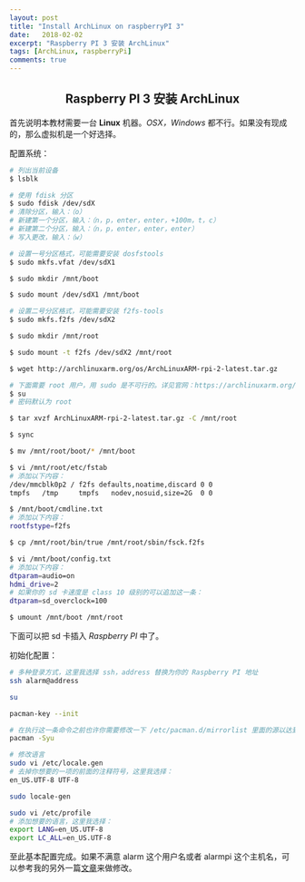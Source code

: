 ```yaml
---
layout: post
title: "Install ArchLinux on raspberryPI 3"
date:   2018-02-02
excerpt: "Raspberry PI 3 安装 ArchLinux"
tags: [ArchLinux, raspberryPi]
comments: true
---
```


<center><h2>Raspberry PI 3 安装 ArchLinux</h2></center>

<!--more-->

首先说明本教材需要一台 **Linux** 机器。*OSX，Windows* 都不行。如果没有现成的，那么虚拟机是一个好选择。

配置系统：

```sh
# 列出当前设备
$ lsblk

# 使用 fdisk 分区
$ sudo fdisk /dev/sdX
# 清除分区，输入：（o）
# 新建第一个分区，输入：（n，p，enter，enter，+100m，t，c）
# 新建第二个分区，输入：（n，p，enter，enter，enter）
# 写入更改，输入：（w）

# 设置一号分区格式，可能需要安装 dosfstools
$ sudo mkfs.vfat /dev/sdX1

$ sudo mkdir /mnt/boot

$ sudo mount /dev/sdX1 /mnt/boot

# 设置二号分区格式，可能需要安装 f2fs-tools
$ sudo mkfs.f2fs /dev/sdX2

$ sudo mkdir /mnt/root

$ sudo mount -t f2fs /dev/sdX2 /mnt/root

$ wget http://archlinuxarm.org/os/ArchLinuxARM-rpi-2-latest.tar.gz

# 下面需要 root 用户，用 sudo 是不可行的。详见官网：https://archlinuxarm.org/platforms/armv8/broadcom/raspberry-pi-3
$ su
# 密码默认为 root

$ tar xvzf ArchLinuxARM-rpi-2-latest.tar.gz -C /mnt/root

$ sync

$ mv /mnt/root/boot/* /mnt/boot

$ vi /mnt/root/etc/fstab
# 添加以下内容：
/dev/mmcblk0p2 / f2fs defaults,noatime,discard 0 0
tmpfs   /tmp     tmpfs   nodev,nosuid,size=2G  0 0

$ /mnt/boot/cmdline.txt
# 添加以下内容：
rootfstype=f2fs

$ cp /mnt/root/bin/true /mnt/root/sbin/fsck.f2fs

$ vi /mnt/boot/config.txt
# 添加以下内容：
dtparam=audio=on
hdmi_drive=2
# 如果你的 sd 卡速度是 class 10 级别的可以追加这一条：
dtparam=sd_overclock=100

$ umount /mnt/boot /mnt/root
```

下面可以把 sd 卡插入 *Raspberry PI* 中了。

初始化配置：

```sh
# 多种登录方式，这里我选择 ssh，address 替换为你的 Raspberry PI 地址
ssh alarm@address

su

pacman-key --init

# 在执行这一条命令之前也许你需要修改一下 /etc/pacman.d/mirrorlist 里面的源以达到最佳速度，建议不是台湾或者新加坡的全部删掉
pacman -Syu

# 修改语言
sudo vi /etc/locale.gen
# 去掉你想要的一项的前面的注释符号，这里我选择：
en_US.UTF-8 UTF-8

sudo locale-gen

sudo vi /etc/profile
# 添加想要的语言，这里我选择：
export LANG=en_US.UTF-8
export LC_ALL=en_US.UTF-8
```

至此基本配置完成。如果不满意 alarm 这个用户名或者 alarmpi 这个主机名，可以参考我的另外一篇[文章](https://uvwvu.xyz/ArchLinux/change-username-and-hostname-on-ArchLinux.rs)来做修改。